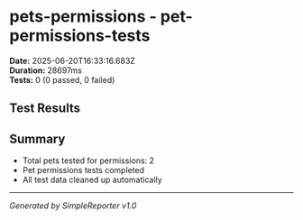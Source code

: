 # pets-permissions - pet-permissions-tests

**Date:** 2025-06-20T16:33:16.683Z  
**Duration:** 28697ms  
**Tests:** 0 (0 passed, 0 failed)

## Test Results



## Summary

- Total pets tested for permissions: 2
- Pet permissions tests completed
- All test data cleaned up automatically

---
*Generated by SimpleReporter v1.0*
